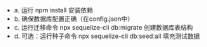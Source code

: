 - a.
运行 npm install 安装依赖
- b.
确保数据库配置正确（在config.json中）
- c.
运行迁移命令 npx sequelize-cli db:migrate 创建数据库表结构
- d.
可选：运行种子命令 npx sequelize-cli db:seed:all 填充测试数据